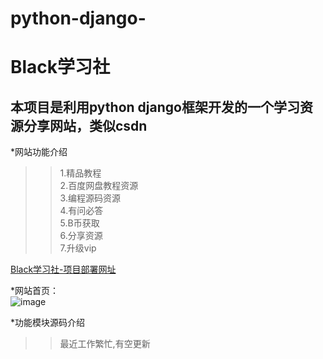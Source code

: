# python-django-
Black学习社<br>
=====
本项目是利用python django框架开发的一个学习资源分享网站，类似csdn<br>
------
*网站功能介绍<br>
>>1.精品教程<br>
>>2.百度网盘教程资源<br>
>>3.编程源码资源<br>
>>4.有问必答<br>
>>5.B币获取<br>
>>6.分享资源<br>
>>7.升级vip<br>

[Black学习社-项目部署网址](http://blog.csdn.net/guodongxiaren "项目部署网址链接")
<br>

*网站首页：<br>
![image](https://github.com/WEIYANLIN1996/python-django-/blob/master/static/images/360截图20190401171337531.jpg)


*功能模块源码介绍<br>
>>最近工作繁忙,有空更新
